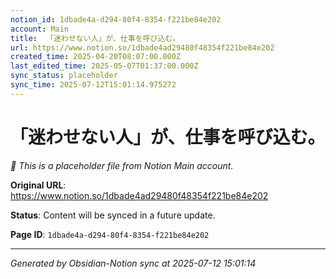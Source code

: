 ```yaml
---
notion_id: 1dbade4a-d294-80f4-8354-f221be84e202
account: Main
title:  「迷わせない人」が、仕事を呼び込む。
url: https://www.notion.so/1dbade4ad29480f48354f221be84e202
created_time: 2025-04-20T08:07:00.000Z
last_edited_time: 2025-05-07T01:37:00.000Z
sync_status: placeholder
sync_time: 2025-07-12T15:01:14.975272
---
```


#  「迷わせない人」が、仕事を呼び込む。

*🔄 This is a placeholder file from Notion Main account.*

**Original URL**: https://www.notion.so/1dbade4ad29480f48354f221be84e202

**Status**: Content will be synced in a future update.

**Page ID**: `1dbade4a-d294-80f4-8354-f221be84e202`

---

*Generated by Obsidian-Notion sync at 2025-07-12 15:01:14*
